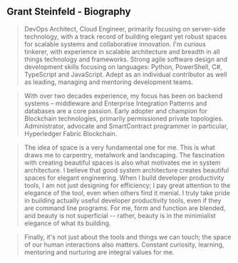 ## Grant Steinfeld - Biography


> DevOps Architect, Cloud Engineer, primarily focusing on server-side technology, with a track record of building elegant yet robust spaces for scalable systems and collaborative innovation. I'm curious tinkerer, with experience in scalable architecture and breadth in all things technology and frameworks. Strong agile software design and development skills focusing on languages: Python, PowerShell, C#, TypeScript and JavaScript. Adept as an individual contributor as well as leading, managing and mentoring development teams.


> With over two decades experience, my focus has been on backend systems – middleware and Enterprise Integration Patterns and databases are a core passion.  Early adopter and champion for Blockchain technologies, primarily permissioned private topologies. Administrator, advocate and SmartContract programmer in particular, Hyperledger Fabric Blockchain.


> The idea of space is a very fundamental one for me. This is what draws me to carpentry, metalwork and landscaping. The fascination with creating beautiful spaces is also what motivates me in system architecture. I believe that good system architecture creates beautiful spaces for elegant engineering. When I build developer productivity tools, I am not just designing for efficiency; I pay great attention to the elegance of the tool, even when others find it menial. I truly take pride in building actually useful developer productivity tools, even if they are command line programs. For me, form and function are blended, and beauty is not superficial -- rather, beauty is in the minimialist elegance of what its building. 

> Finally, it's not just about the tools and things we can touch; the space of our human interactions also matters. Constant curiosity, learning, mentoring and nurturing are integral values for me.



